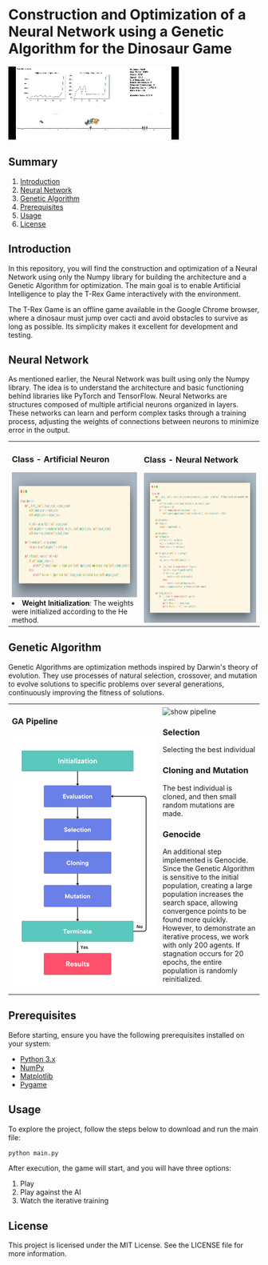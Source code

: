 # Construction and Optimization of a Neural Network using a Genetic Algorithm for the Dinosaur Game
<img src="Assets/gif.gif" alt="Show Game" style="max-width:100%; height:auto;">

## Summary
1. [Introduction](#introduction)
2. [Neural Network](#neural-network)
3. [Genetic Algorithm](#genetic-algorithm)
4. [Prerequisites](#prerequisites)
5. [Usage](#usage)
6. [License](#license)

## Introduction
In this repository, you will find the construction and optimization of a Neural Network using only the Numpy library for building the architecture and a Genetic Algorithm for optimization. The main goal is to enable Artificial Intelligence to play the T-Rex Game interactively with the environment.

The T-Rex Game is an offline game available in the Google Chrome browser, where a dinosaur must jump over cacti and avoid obstacles to survive as long as possible. Its simplicity makes it excellent for development and testing.

## Neural Network
As mentioned earlier, the Neural Network was built using only the Numpy library. The idea is to understand the architecture and basic functioning behind libraries like PyTorch and TensorFlow. Neural Networks are structures composed of multiple artificial neurons organized in layers. These networks can learn and perform complex tasks through a training process, adjusting the weights of connections between neurons to minimize error in the output.

<table>
  <tr>
    <td>
      <h3>Class - Artificial Neuron</h3>
      <img src="Assets/neuron.png" alt="neuron class" width="450" height="250">
      <li><strong>Weight Initialization</strong>: The weights were initialized according to the He method.</li>
    </td>
    <td>
      <h3>Class - Neural Network</h3>
      <img src="Assets/nn.png" alt="ceural cetwork class" width="500" height="300">
    </td>
  </tr>
</table>

## Genetic Algorithm
Genetic Algorithms are optimization methods inspired by Darwin's theory of evolution. They use processes of natural selection, crossover, and mutation to evolve solutions to specific problems over several generations, continuously improving the fitness of solutions.

<table style="width:100%;">
  <tr>
    <td style="width:60%;">
      <h3>GA Pipeline</h3>
      <img src="Assets/GA.png" alt="ga pipeline" style="width:100%; height:auto;">
    </td>
    <td style="width:40%;">
      <img src="Assets/large_gif.gif" alt="show pipeline" style="max-width:100%; height:auto;">
      <h3>Selection</h3>
      <p>Selecting the best individual</p>
      <h3>Cloning and Mutation</h3>
      <p>The best individual is cloned, and then small random mutations are made.</p>
      <h3>Genocide</h3>
      <p>An additional step implemented is Genocide. Since the Genetic Algorithm is sensitive to the initial population, creating a large population increases the search space, allowing convergence points to be found more quickly. However, to demonstrate an iterative process, we work with only 200 agents. If stagnation occurs for 20 epochs, the entire population is randomly reinitialized.</p>
    </td>
  </tr>
</table>

## Prerequisites
Before starting, ensure you have the following prerequisites installed on your system:
- [Python 3.x](https://www.python.org/downloads/)
- [NumPy](https://numpy.org/install/)
- [Matplotlib](https://matplotlib.org/stable/users/installing.html)
- [Pygame](https://www.pygame.org/docs/)

## Usage
To explore the project, follow the steps below to download and run the main file:
```sh
python main.py
```
After execution, the game will start, and you will have three options:
1. Play
2. Play against the AI
3. Watch the iterative training

## License
This project is licensed under the MIT License. See the LICENSE file for more information.
